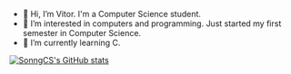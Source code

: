 - 👋 Hi, I’m Vitor. I'm a Computer Science student.
- 👀 I’m interested in computers and programming. Just started my first semester in Computer Science.
- 🌱 I’m currently learning C. 

[![SonngCS's GitHub stats](https://github-readme-stats.vercel.app/api?username=SonngCS)](https://github.com/SonngCS/github-readme-stats)
